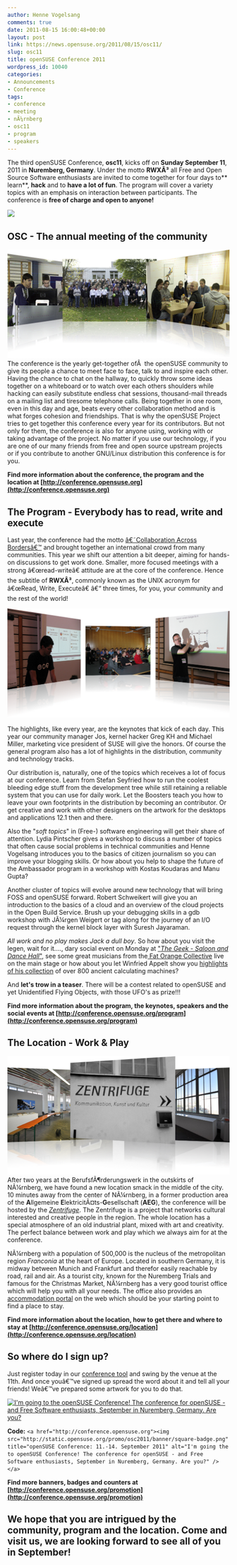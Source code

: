 ```yaml
---
author: Henne Vogelsang
comments: true
date: 2011-08-15 16:00:48+00:00
layout: post
link: https://news.opensuse.org/2011/08/15/osc11/
slug: osc11
title: openSUSE Conference 2011
wordpress_id: 10040
categories:
- Announcements
- Conference
tags:
- conference
- meeting
- nÃ¼rnberg
- osc11
- program
- speakers
---
```


The third openSUSE Conference, **osc11**, kicks off on **Sunday September 11**,  2011 in **Nuremberg, Germany**. Under the motto **RWXÂ³** all Free and Open Source Software enthusiasts are invited to come  together for four days to** learn**, **hack** and to **have a lot of fun**. The program will cover a variety topics with an emphasis on interaction between participants. The conference is **free of charge and open to anyone!**

[![](/wp-content/uploads/2011/08/register.png)](http://conference.opensuse.org/indico//confRegistrationFormDisplay.py/display?confId=2)

<!-- more -->


## OSC - The annual meeting of the community


![community](/wp-content/uploads/2011/08/community.png)
The conference is the yearly get-together ofÂ  the openSUSE community to give its people a chance to meet face to face, talk to and inspire each other. Having the chance to chat on the hallway, to quickly throw some ideas together on a whiteboard or to watch over each others shoulders while hacking can easily substitute endless chat sessions, thousand-mail threads on a mailing list and tiresome telephone calls. Being together in one room, even in this day and age, beats every other collaboration method and is what forges cohesion and friendships. That is why the openSUSE Project tries to get together this conference every year for its contributors. But not only for them, the conference is also for anyone using, working with or taking advantage of the project. No matter if you use our technology, if you are one of our many friends from free and open source upstream projects or if you contribute to another GNU/Linux distribution this conference is for you.

**Find more information about the conference, the program and the location at
[http://conference.opensuse.org](http://conference.opensuse.org)**


## The Program - Everybody has to read, write and execute


Last year, the conference had the motto [â€˜Collaboration Across Bordersâ€™](../?p=5223) and brought together an international crowd from many communities. This year we shift our attention a bit deeper,  aiming for hands-on discussions to get work done. Smaller, more focused  meetings with a strong â€œread-writeâ€ attitude are at the core of the conference. Hence the subtitle of **RWXÂ³**, commonly known as the  UNIX acronym for â€œRead, Write, Executeâ€ â€“ three times, for you, your  community and the rest of the world!

![](/wp-content/uploads/2010/09/intro.png)

The highlights, like every year, are the keynotes that kick of each day. This year our community manager Jos, kernel hacker Greg KH and Michael Miller, marketing vice president of SUSE will give the honors. Of course the general program also has a lot of highlights in the distribution, community and technology tracks.

Our distribution is, naturally, one of the topics which receives a lot of focus at our conference. Learn from Stefan Seyfried how to run the coolest bleeding edge stuff from the development tree while still retaining a reliable system that you can use for daily work. Let the Boosters teach you how to leave your own footprints in the distribution by becoming an contributor. Or get creative and work with other designers on the artwork for the desktops and applications 12.1 then and there.

Also the "_soft topics_" in (Free-) software engineering will get their share of attention. Lydia Pintscher gives a workshop to discuss a number of topics that often cause social problems in technical communities and Henne Vogelsang introduces you to the basics of citizen journalism so you can improve your blogging skills. Or how about you help to shape the future of the Ambassador program in a workshop with Kostas Koudaras and Manu Gupta?

Another cluster of topics will evolve around new technology that will bring FOSS and openSUSE forward. Robert Schweikert will give you an introduction to the basics of a cloud and an overview of the cloud projects in the Open Build Service. Brush up your debugging skills in a gdb workshop with JÃ¼rgen Weigert or tag along for the journey of an I/O request through the kernel block layer with Suresh Jayaraman.

_All work and no play makes Jack a dull boy_. So how about you visit the legen, wait for it...., dary social event on Monday at ["_The Geek - Saloon and Dance Hall_"](http://conference.opensuse.org/social-event/), see some great musicians from the[ Fat Orange Collective](http://fatorange.de/) live on the main stage or how about you let Winfried Appelt show you [highlights of his collection](/wp-content/uploads/2011/08/winfried.jpg) of over 800 ancient calculating machines?

And **let's trow in a teaser**. There will be a contest related to openSUSE and yet Unidentified Flying Objects, with those UFO's as prize!!!

**Find more information about the program, the keynotes, speakers and the social events at
[http://conference.opensuse.org/program](http://conference.opensuse.org/program)**


## The Location - Work & Play


![Zentrifuge](/wp-content/uploads/2011/08/location1.png)
After two years at the BerufsfÃ¶rderungswerk [](http://www.bfw-nuernberg.de/) in the outskirts of NÃ¼rnberg, we have found a new location smack in the middle of the city. 10 minutes away from the center of NÃ¼rnberg, in a former production area of the **A**llgemeine **E**lektricitÃ¤ts-**G**esellschaft (**AEG**), the conference will be hosted by the [_Zentrifuge_](http://www.zentrifuge-nuernberg.de/). The Zentrifuge is a project that networks cultural interested and creative people in  the region. The whole location has a special atmosphere of an old industrial plant, mixed with art and creativity. The perfect balance between work and play which we always aim for at the conference.

NÃ¼rnberg with a population of 500,000 is the nucleus of the  metropolitan region _Franconia_ at the heart of Europe. Located in southern Germany, it is midway between Munich and Frankfurt and therefor easily reachable by road, rail and air. As a tourist city, known for the Nuremberg Trials and famous for the Christmas Market, NÃ¼rnberg has a very good tourist office which will help you with all your needs. The office also provides an [accommodation portal](http://tourismus.nuernberg.de/v06/no_cache/en/book-order/hotel-search-booking.html) on the web which should be your starting point to find a place to stay.

**Find more information about the location, how to get there and where to stay at
[http://conference.opensuse.org/location](http://conference.opensuse.org/location)**


## So where do I sign up?


Just register today in our [conference tool](http://conference.opensuse.org/indico//confRegistrationFormDisplay.py?confId=2) and swing by the venue at the 11th. And once youâ€™ve signed up spread the word about it and tell all your friends! Weâ€™ve prepared some artwork for you to do that.

[![I'm going to the openSUSE Conference! The conference for openSUSE - and Free Software enthusiasts, September in Nuremberg, Germany. Are you?](http://static.opensuse.org/promo/osc2011/banner/square-badge.png)](http://conference.opensuse.org)

**Code:**
`<a href="http://conference.opensuse.org"><img src="http://static.opensuse.org/promo/osc2011/banner/square-badge.png" title="openSUSE Conference: 11.-14. September 2011" alt="I'm going the to openSUSE Conference! The conference for openSUSE - and Free Software enthusiasts, September in Nuremberg, Germany. Are you?" /></a>`

**Find more banners, badges and counters at
[http://conference.opensuse.org/promotion](http://conference.opensuse.org/promotion)**


## We hope that you are intrigued by the community, program and the location. Come and visit us, we are looking forward to see all of you in September!
